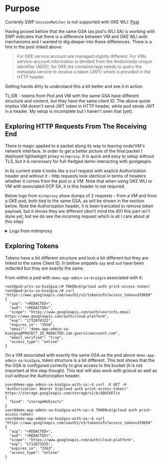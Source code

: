 # Purpose

Currently SWP `SessionMatcher` is not supported with GKE WLI: [Post](https://www.googlecloudcommunity.com/gc/General-Misc-Q-A/How-do-Secure-Web-Proxy-rules-filter-requests-sent-by-containers/m-p/615769#M1189)

Having proved before that the same GSA (as pod's WLI SA) is working with SWP indicates that there is a difference between VM and GKE WLI auth mechanisms and I wanted to dig deeper into these differences. There is a hint in the post linked above:

> For GKE service account are managed slightly different.  For VMs service-account information is derided from the Andromeda unique identifier (AEID), for GKE the container/app needs to query the metadata service to receive a token (JWT) which is provided in the HTTP header.

Getting hands dirty to understand this a bit better and see it in action.

TL;DR - tokens from Pod and VM with the same GSA have different structure and content, but they have the same client ID. The above quote implies VM doesn't send JWT token in HTTP header, while pod sends JWT in a header. My setup is incomplete but I haven't seen that (yet).

## Exploring HTTP Requests From The Receiving End

There is magic applied to a packet along its way to leaving node/VM's network interface. In order to get a better picture of the final packet I deployed lightweight proxy `mitmproxy`. It is quick and easy to setup without TLS, but it is necessary for full-fledged demo interacting with goolgeapis.

In its current state it looks like a curl request with explicit Authorization header and without it - http requests look identical in terms of headers whether it comes from the pod or a VM. Note that when using GKE WLI or VM with associated GCP SA, it is this header is not required.

Below logs from `mitmproxy` show dumps of 2 requests - from a VM and from a GKE pod, both tied to the same GSA, as will be shown in the section below. Note the Authorization header, it is been trancated to remove token payload, but it shows they are different (don't mind the 401 this part isn't done yet, but we do see the incoming request which is all I care about at this step)

<details>
  <summary>Logs from mitmproxy</summary>
```
user@mitmproxy:~$ ./mitmdump -s headers-masked.py
[05:37:07.080] Loading script headers-masked.py
[05:37:07.082] HTTP(S) proxy listening at *:8080.
[05:37:22.610][10.180.2.6:50040] client connect
[05:37:22.618][10.180.2.6:50040] server connect storage.googleapis.com:443 (172.217.24.59:443)
New request:
Method: GET
URL: https://storage.googleapis.com/storage/v1/b/BUCKET/o
Headers:
user-agent: curl/7.88.1
accept: */*
authorization: Bearer ya29....96k1U
10.180.2.6:50040: GET https://storage.googleapis.com/storage/v1/b/BUCKET/o HTTP/2.0
      << HTTP/2.0 401 Unauthorized 285b
[05:37:22.669][10.180.2.6:50040] client disconnect
[05:37:22.670][10.180.2.6:50040] server disconnect storage.googleapis.com:443 (172.217.24.59:443)
[05:37:27.089][10.0.0.47:40032] client connect
[05:37:27.094][10.0.0.47:40032] server connect storage.googleapis.com:443 (172.217.24.59:443)
New request:
Method: GET
URL: https://storage.googleapis.com/storage/v1/b/BUCKET/o
Headers:
user-agent: curl/7.74.0
accept: */*
authorization: Bearer ya29....Y9f90
10.0.0.47:40032: GET https://storage.googleapis.com/storage/v1/b/BUCKET/o HTTP/2.0
     << HTTP/2.0 401 Unauthorized 285b
```
</details>

## Exploring Tokens

Tokens have a bit different structure and look a bit different but they are linked to the same Client ID. In bellow snippets `azp` and `aud` have been redacted but they are exactly the same.

From within a pod with `demo-app-admin-sa-ksa2gsa` associated with it:

```
root@pod-priv-sa-ksa2gsa:/# TOKEN=$(gcloud auth print-access-token)
root@pod-priv-sa-ksa2gsa:/# curl "https://www.googleapis.com/oauth2/v3/tokeninfo?access_token=$TOKEN"
{
  "azp": "<REDACTED>",
  "aud": "<REDACTED>",
  "scope": "https://www.googleapis.com/auth/userinfo.email https://www.googleapis.com/auth/cloud-platform",
  "exp": "1713074322",
  "expires_in": "3558",
  "email": "demo-app-admin-sa-ksa2gsa@PROJECT_ID_REDACTED.iam.gserviceaccount.com",
  "email_verified": "true",
  "access_type": "online"
}
```

On a VM associated with exactly the same GSA as the pod above `demo-app-admin-sa-ksa2gsa`, token structure is a bit different.
This test shows that the the GSA is configured correctly to give access to the bucket (it is not important at this step though). This test will also work with gcloud as well as curl without the Authorization header.

```
user@demo-app-admin-sa-ksa2gsa-with-sa:~$ curl -X GET -H "Authorization: Bearer $(gcloud auth print-access-token)" https://storage.googleapis.com/storage/v1/b/$BUCKET/o
{
  "kind": "storage#objects"
}
user@demo-app-admin-sa-ksa2gsa-with-sa:~$ TOKEN=$(gcloud auth print-access-token)
user@demo-app-admin-sa-ksa2gsa-with-sa:~$ curl "https://www.googleapis.com/oauth2/v3/tokeninfo?access_token=$TOKEN"
{
  "azp": "<REDACTED>",
  "aud": "<REDACTED>",
  "scope": "https://www.googleapis.com/auth/cloud-platform",
  "exp": "1713073535",
  "expires_in": "3363",
  "access_type": "online"
}
```


